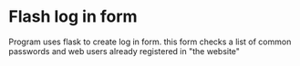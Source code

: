 # Flash log in form
Program uses flask to create log in form.  this form checks a list of common passwords and web users already registered in "the website"
